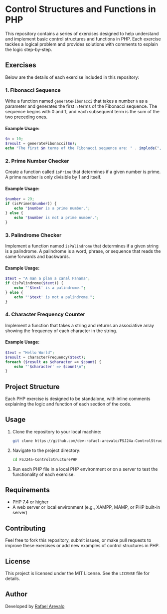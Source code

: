 # Control Structures and Functions in PHP

This repository contains a series of exercises designed to help understand and implement basic control structures and functions in PHP. Each exercise tackles a logical problem and provides solutions with comments to explain the logic step-by-step.

## Exercises

Below are the details of each exercise included in this repository:

### 1. Fibonacci Sequence
Write a function named `generateFibonacci` that takes a number `n` as a parameter and generates the first `n` terms of the Fibonacci sequence. The sequence begins with 0 and 1, and each subsequent term is the sum of the two preceding ones.

#### Example Usage:
```php
$n = 10;
$result = generateFibonacci($n);
echo "The first $n terms of the Fibonacci sequence are: " . implode(", ", $result);
```

### 2. Prime Number Checker
Create a function called `isPrime` that determines if a given number is prime. A prime number is only divisible by 1 and itself.

#### Example Usage:
```php
$number = 29;
if (isPrime($number)) {
    echo "$number is a prime number.";
} else {
    echo "$number is not a prime number.";
}
```

### 3. Palindrome Checker
Implement a function named `isPalindrome` that determines if a given string is a palindrome. A palindrome is a word, phrase, or sequence that reads the same forwards and backwards.

#### Example Usage:
```php
$text = "A man a plan a canal Panama";
if (isPalindrome($text)) {
    echo "'$text' is a palindrome.";
} else {
    echo "'$text' is not a palindrome.";
}
```

### 4. Character Frequency Counter
Implement a function that takes a string and returns an associative array showing the frequency of each character in the string.

#### Example Usage:
```php
$text = "Hello World";
$result = characterFrequency($text);
foreach ($result as $character => $count) {
    echo "'$character' => $count\n";
}
```

## Project Structure

Each PHP exercise is designed to be standalone, with inline comments explaining the logic and function of each section of the code.

## Usage

1. Clone the repository to your local machine:
   ```bash
   git clone https://github.com/dev-rafael-arevalo/FSJ24a-ControlStructurePHP.git
   ```
2. Navigate to the project directory:
   ```bash
   cd FSJ24a-ControlStructurePHP
   ```
3. Run each PHP file in a local PHP environment or on a server to test the functionality of each exercise.

## Requirements

- PHP 7.4 or higher
- A web server or local environment (e.g., XAMPP, MAMP, or PHP built-in server)

## Contributing

Feel free to fork this repository, submit issues, or make pull requests to improve these exercises or add new examples of control structures in PHP.

## License

This project is licensed under the MIT License. See the `LICENSE` file for details.

## Author

Developed by [Rafael Arevalo](https://github.com/dev-rafael-arevalo)
